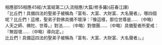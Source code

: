 相應部55相應45經/大富經第二(入流相應/大篇/修多羅)(莊春江譯)  
「比丘們！具備四法的聖弟子被稱為『富有、大富、大財富、大名聲者』，哪四個呢？比丘們！這裡，聖弟子對佛具備不壞淨：『像這樣，那位世尊是……（中略）人天之師、佛陀、世尊。』對法……（中略）對僧團……（中略）具備聖者所愛戒：『無毀壞……（中略）導向定。』  
比丘們！具備這四法的聖弟子被稱為『富有、大富、大財富、大名聲者』。」  
  
  

